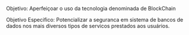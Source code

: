 Objetivo: Aperfeiçoar o uso da tecnologia denominada de BlockChain

Objetivo Especifico: Potencializar a seguranca em sistema de bancos de dados nos mais diversos tipos de servicos prestados aos usuários.
